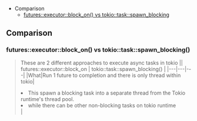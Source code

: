 - Comparison
  - [futures::executor::block_on() vs tokio::task::spawn_blocking](#v1)

## Comparison
<a name=vs1></a>
### futures::executor::block_on() vs tokio::task::spawn_blocking()
> These are 2 different approaches to execute async tasks in tokio
|| futures::executor::block_on | tokio::task::spawn_blocking() |
|---|---|---|
|What|Run 1 future to completion and there is only thread within tokio|<li>This spawn a blocking task into a separate thread from the Tokio runtime's thread pool.</li><li>while there can be other non-blocking tasks on tokio runtime</li>|
